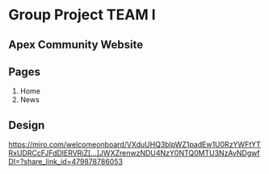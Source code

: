 # Group Project TEAM I

## Apex Community Website

## Pages

1. Home
2. News

## Design

https://miro.com/welcomeonboard/VXduUHQ3blpWZ1padEw1U0RzYWFtYTRxUDRCcFJFdDlERVRiZ[…]JWXZrenwzNDU4NzY0NTQ0MTU3NzAyNDgwfDI=?share_link_id=479878786053
